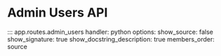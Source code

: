 # Admin Users API
::: app.routes.admin_users
    handler: python
    options:
      show_source: false
      show_signature: true
      show_docstring_description: true
      members_order: source
